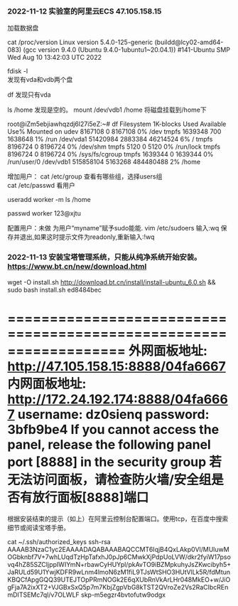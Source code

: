 ### 2022-11-12  实验室的阿里云ECS   47.105.158.15

加载数据盘

cat /proc/version
Linux version 5.4.0-125-generic (buildd@lcy02-amd64-083) (gcc version 9.4.0 (Ubuntu 9.4.0-1ubuntu1~20.04.1)) #141-Ubuntu SMP Wed Aug 10 13:42:03 UTC 2022

fdisk -l  
发现有vda和vdb两个盘

df
发现只有vda

ls /home 发现是空的。
mount /dev/vdb1 /home  将磁盘挂载到/home下

root@iZm5ebjiawhqzdj6l27i5eZ:~# df
Filesystem     1K-blocks    Used Available Use% Mounted on
udev             8167108       0   8167108   0% /dev
tmpfs            1639348     700   1638648   1% /run
/dev/vda1       51420984 2883384  46214524   6% /
tmpfs            8196724       0   8196724   0% /dev/shm
tmpfs               5120       0      5120   0% /run/lock
tmpfs            8196724       0   8196724   0% /sys/fs/cgroup
tmpfs            1639344       0   1639344   0% /run/user/0
/dev/vdb1      515858104 5163268 484480488   2% /home

增加用户：
cat  /etc/group  查看有哪些组，选择users组   
cat /etc/passwd 看用户

useradd worker -m
ls /home

passwd worker
123@xjtu

配置用户：未做
为用户“myname”赋予sudo能能. vim /etc/sudoers 输入:wq 保存并退出,如果这时提示文件为readonly,重新输入:!wq

### 2022-11-13  安装宝塔管理系统，只能从纯净系统开始安装。https://www.bt.cn/new/download.html

wget -O install.sh http://download.bt.cn/install/install-ubuntu_6.0.sh && sudo bash install.sh ed8484bec

==================================================================
外网面板地址: http://47.105.158.15:8888/04fa6667
内网面板地址: http://172.24.192.174:8888/04fa6667
username: dz0sienq
password: 3bfb9be4
If you cannot access the panel,
release the following panel port [8888] in the security group
若无法访问面板，请检查防火墙/安全组是否有放行面板[8888]端口
==================================================================

根据安装结束的提示（如上）在阿里云控制台配置端口。使用tcp，在百度中搜索细节或阅读宝塔手册。


cat ~/.ssh/authorized_keys 
ssh-rsa AAAAB3NzaC1yc2EAAAADAQABAAABAQCCMT6IqjB4QxLAkp0Vl/MUluwMOGbknbf7V+7whLUqdTzHpTafxhJ0pJp6CMwkXjPdpUoLVW/dkr2fyiW17psovq4hZ85SZCIjppIWIYmN+rbawCyHUYpl/pkAvTO9iBZMpkuhyJsZKwcibyh5+JaRULd59U1YwjKDFR9wLnm4lmoN6zM1fiL9TJsWtSHO3HUtVlLk5R/fdMtunKBQCfApgGQQ39UTEJTOpPRmNOGk2E6qXUbRnVkArLHr048MkEO+w/JiOgFja7A2ixXT2+VJGBxSxQ5p7m7KbjZgpVbG8kTST2QVroZe2Vs2RaCIbcREnmDITSEMc7ql/v7OLWLF skp-m5egzr4bvtofutw9odgx
